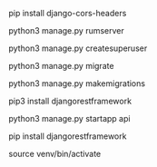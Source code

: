 pip install django-cors-headers

python3 manage.py rumserver

python3 manage.py createsuperuser

python3 manage.py migrate

python3 manage.py makemigrations

pip3 install djangorestframework

python3 manage.py startapp api

pip install djangorestframework

source venv/bin/activate
